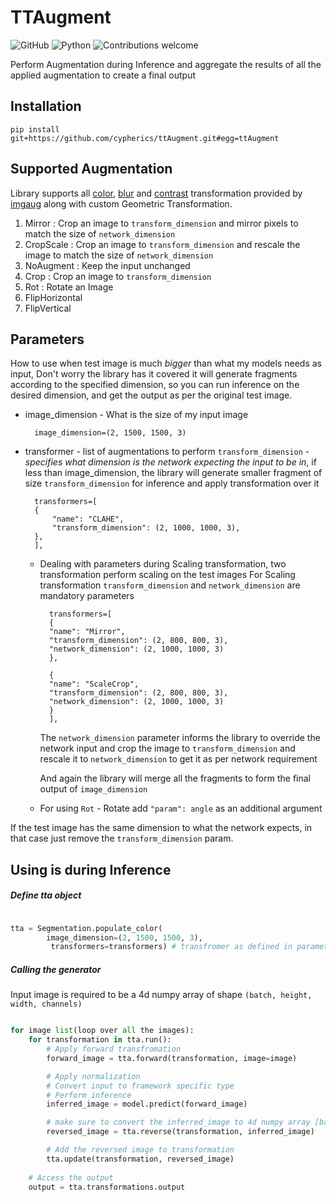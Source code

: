 # TTAugment
![GitHub](https://img.shields.io/github/license/cypherics/TTAugment)
![Python](https://img.shields.io/badge/python-v3.6+-blue.svg)
![Contributions welcome](https://img.shields.io/badge/contributions-welcome-orange.svg)

Perform Augmentation during Inference and aggregate the results of all the applied augmentation to create a
final output

## Installation

    pip install git+https://github.com/cypherics/ttAugment.git#egg=ttAugment


## Supported Augmentation
Library supports all [color]((https://imgaug.readthedocs.io/en/latest/source/api_augmenters_color.html)), 
[blur](https://imgaug.readthedocs.io/en/latest/source/api_augmenters_blur.html) and [contrast](https://imgaug.readthedocs.io/en/latest/source/api_augmenters_contrast.html)
transformation provided by [imgaug](https://imgaug.readthedocs.io/en/latest/) along with custom Geometric Transformation.

1. Mirror : Crop an image to `transform_dimension` and mirror pixels to match the size of `network_dimension`
2. CropScale : Crop an image to `transform_dimension` and rescale the image to match the size of `network_dimension`
3. NoAugment : Keep the input unchanged
4. Crop : Crop an image to `transform_dimension`
5. Rot : Rotate an Image
6. FlipHorizontal
7. FlipVertical 

## Parameters

How to use when test image is much *bigger* than what my models needs as input, Don't worry the library has it covered
it will generate fragments according to the specified dimension, so you can run inference on the desired dimension, 
and get the output as per the original test image.

- image_dimension - What is the size of my input image
        
        image_dimension=(2, 1500, 1500, 3) 

- transformer - list of augmentations to perform `transform_dimension` - _specifies what dimension is the network
expecting the input to be in_, if less than image_dimension, the library will generate smaller fragment of size `transform_dimension`
for inference and apply transformation over it
    
        transformers=[
        {
            "name": "CLAHE",
            "transform_dimension": (2, 1000, 1000, 3),
        },
        ],
        
    - Dealing with parameters during Scaling transformation, two transformation perform scaling on the test images
    For Scaling transformation `transform_dimension` and `network_dimension` are mandatory parameters
    
            transformers=[
            {
            "name": "Mirror",
            "transform_dimension": (2, 800, 800, 3),
            "network_dimension": (2, 1000, 1000, 3)
            },
            
            {
            "name": "ScaleCrop",
            "transform_dimension": (2, 800, 800, 3),
            "network_dimension": (2, 1000, 1000, 3)
            }
            ],
            
        The `network_dimension` parameter informs the library to override the network input
        and crop the image to `transform_dimension` and rescale it to `network_dimension` to get it as per network
        requirement
        
        And again the library will merge all the fragments to form the final output of `image_dimension`
    
    - For using `Rot` - Rotate add `"param": angle` as an additional argument 
    
If the test image has the same dimension to what the network expects, in that case just remove the `transform_dimension` param.

## Using is during Inference

##### Define tta object
```python

tta = Segmentation.populate_color(
        image_dimension=(2, 1500, 1500, 3),
         transformers=transformers) # transfromer as defined in parameters
```
 
##### Calling the generator
Input image is required to be a 4d numpy array of shape `(batch, height, width, channels)` 
```python

for image list(loop over all the images): 
    for transformation in tta.run():
        # Apply forward transfromation
        forward_image = tta.forward(transformation, image=image)

        # Apply normalization
        # Convert input to framework specific type
        # Perform inference
        inferred_image = model.predict(forward_image)

        # make sure to convert the inferred_image to 4d numpy array [batch, height, width, classes]
        reversed_image = tta.reverse(transformation, inferred_image)

        # Add the reversed image to transformation
        tta.update(transformation, reversed_image)
    
    # Access the output
    output = tta.transformations.output

```


    

